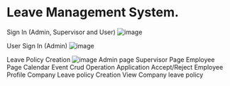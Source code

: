 # Leave Management System.

Sign In (Admin, Supervisor and User) 
![image](https://user-images.githubusercontent.com/31030260/73007778-5184c300-3e37-11ea-8e63-f325d53986e5.png)

User Sign In (Admin)
![image](https://user-images.githubusercontent.com/31030260/73007833-71b48200-3e37-11ea-9db5-ebd8fbee6a4a.png)

Leave Policy Creation
![image](https://user-images.githubusercontent.com/31030260/73007884-85f87f00-3e37-11ea-8df7-1589c5a23511.png)
Admin page
Supervisor Page
Employee Page
Calendar Event Crud Operation
Application Accept/Reject
Employee Profile
Company Leave policy Creation
View Company leave policy
